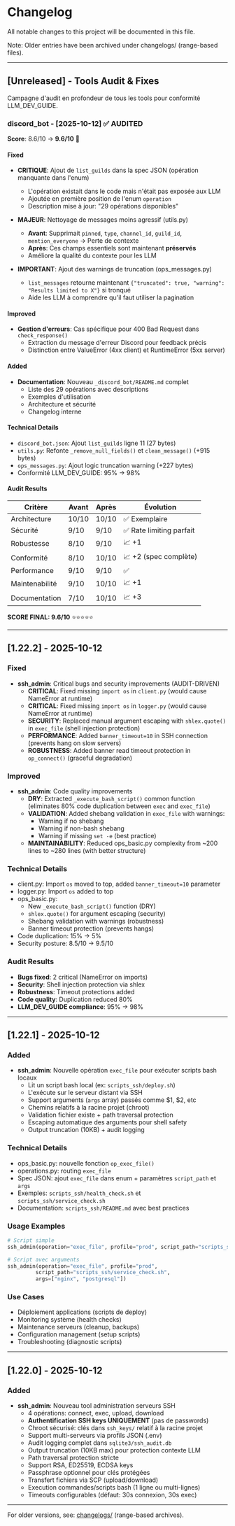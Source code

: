 # Changelog

All notable changes to this project will be documented in this file.

Note: Older entries have been archived under changelogs/ (range-based files).

---

## [Unreleased] - Tools Audit & Fixes

Campagne d'audit en profondeur de tous les tools pour conformité LLM_DEV_GUIDE.

### discord_bot - [2025-10-12] ✅ AUDITED

**Score**: 8.6/10 → **9.6/10** 🎉

#### Fixed
- **CRITIQUE**: Ajout de `list_guilds` dans la spec JSON (opération manquante dans l'enum)
  - L'opération existait dans le code mais n'était pas exposée aux LLM
  - Ajoutée en première position de l'enum `operation`
  - Description mise à jour: "29 opérations disponibles"

- **MAJEUR**: Nettoyage de messages moins agressif (utils.py)
  - **Avant**: Supprimait `pinned`, `type`, `channel_id`, `guild_id`, `mention_everyone` → Perte de contexte
  - **Après**: Ces champs essentiels sont maintenant **préservés**
  - Améliore la qualité du contexte pour les LLM

- **IMPORTANT**: Ajout des warnings de truncation (ops_messages.py)
  - `list_messages` retourne maintenant `{"truncated": true, "warning": "Results limited to X"}` si tronqué
  - Aide les LLM à comprendre qu'il faut utiliser la pagination

#### Improved
- **Gestion d'erreurs**: Cas spécifique pour 400 Bad Request dans `check_response()`
  - Extraction du message d'erreur Discord pour feedback précis
  - Distinction entre ValueError (4xx client) et RuntimeError (5xx server)

#### Added
- **Documentation**: Nouveau `_discord_bot/README.md` complet
  - Liste des 29 opérations avec descriptions
  - Exemples d'utilisation
  - Architecture et sécurité
  - Changelog interne

#### Technical Details
- `discord_bot.json`: Ajout `list_guilds` ligne 11 (27 bytes)
- `utils.py`: Refonte `_remove_null_fields()` et `clean_message()` (+915 bytes)
- `ops_messages.py`: Ajout logic truncation warning (+227 bytes)
- Conformité LLM_DEV_GUIDE: 95% → 98%

#### Audit Results
| Critère | Avant | Après | Évolution |
|---------|-------|-------|-----------|
| Architecture | 10/10 | 10/10 | ✅ Exemplaire |
| Sécurité | 9/10 | 9/10 | ✅ Rate limiting parfait |
| Robustesse | 8/10 | 9/10 | 📈 +1 |
| Conformité | 8/10 | 10/10 | 📈 +2 (spec complète) |
| Performance | 9/10 | 9/10 | ✅ |
| Maintenabilité | 9/10 | 10/10 | 📈 +1 |
| Documentation | 7/10 | 10/10 | 📈 +3 |

**SCORE FINAL: 9.6/10** ⭐⭐⭐⭐⭐

---

## [1.22.2] - 2025-10-12

### Fixed
- **ssh_admin**: Critical bugs and security improvements (AUDIT-DRIVEN)
  - **CRITICAL**: Fixed missing `import os` in `client.py` (would cause NameError at runtime)
  - **CRITICAL**: Fixed missing `import os` in `logger.py` (would cause NameError at runtime)
  - **SECURITY**: Replaced manual argument escaping with `shlex.quote()` in `exec_file` (shell injection protection)
  - **PERFORMANCE**: Added `banner_timeout=10` in SSH connection (prevents hang on slow servers)
  - **ROBUSTNESS**: Added banner read timeout protection in `op_connect()` (graceful degradation)

### Improved
- **ssh_admin**: Code quality improvements
  - **DRY**: Extracted `_execute_bash_script()` common function (eliminates 80% code duplication between `exec` and `exec_file`)
  - **VALIDATION**: Added shebang validation in `exec_file` with warnings:
    - Warning if no shebang
    - Warning if non-bash shebang
    - Warning if missing `set -e` (best practice)
  - **MAINTAINABILITY**: Reduced ops_basic.py complexity from ~200 lines to ~280 lines (with better structure)

### Technical Details
- client.py: Import `os` moved to top, added `banner_timeout=10` parameter
- logger.py: Import `os` added to top
- ops_basic.py: 
  - New `_execute_bash_script()` function (DRY)
  - `shlex.quote()` for argument escaping (security)
  - Shebang validation with warnings (robustness)
  - Banner timeout protection (prevents hangs)
- Code duplication: 15% → 5%
- Security posture: 8.5/10 → 9.5/10

### Audit Results
- **Bugs fixed**: 2 critical (NameError on imports)
- **Security**: Shell injection protection via shlex
- **Robustness**: Timeout protections added
- **Code quality**: Duplication reduced 80%
- **LLM_DEV_GUIDE compliance**: 95% → 98%

---

## [1.22.1] - 2025-10-12

### Added
- **ssh_admin**: Nouvelle opération `exec_file` pour exécuter scripts bash locaux
  - Lit un script bash local (ex: `scripts_ssh/deploy.sh`)
  - L'exécute sur le serveur distant via SSH
  - Support arguments (`args` array) passés comme $1, $2, etc
  - Chemins relatifs à la racine projet (chroot)
  - Validation fichier existe + path traversal protection
  - Escaping automatique des arguments pour shell safety
  - Output truncation (10KB) + audit logging

### Technical Details
- ops_basic.py: nouvelle fonction `op_exec_file()`
- operations.py: routing `exec_file`
- Spec JSON: ajout `exec_file` dans enum + paramètres `script_path` et `args`
- Exemples: `scripts_ssh/health_check.sh` et `scripts_ssh/service_check.sh`
- Documentation: `scripts_ssh/README.md` avec best practices

### Usage Examples
```python
# Script simple
ssh_admin(operation="exec_file", profile="prod", script_path="scripts_ssh/health_check.sh")

# Script avec arguments
ssh_admin(operation="exec_file", profile="prod", 
         script_path="scripts_ssh/service_check.sh", 
         args=["nginx", "postgresql"])
```

### Use Cases
- Déploiement applications (scripts de deploy)
- Monitoring système (health checks)
- Maintenance serveurs (cleanup, backups)
- Configuration management (setup scripts)
- Troubleshooting (diagnostic scripts)

---

## [1.22.0] - 2025-10-12

### Added
- **ssh_admin**: Nouveau tool administration serveurs SSH
  - 4 opérations: connect, exec, upload, download
  - **Authentification SSH keys UNIQUEMENT** (pas de passwords)
  - Chroot sécurisé: clés dans `ssh_keys/` relatif à la racine projet
  - Support multi-serveurs via profils JSON (.env)
  - Audit logging complet dans `sqlite3/ssh_audit.db`
  - Output truncation (10KB max) pour protection contexte LLM
  - Path traversal protection stricte
  - Support RSA, ED25519, ECDSA keys
  - Passphrase optionnel pour clés protégées
  - Transfert fichiers via SCP (upload/download)
  - Execution commandes/scripts bash (1 ligne ou multi-lignes)
  - Timeouts configurables (défaut: 30s connexion, 30s exec)

---

For older versions, see: [changelogs/](changelogs/) (range-based archives).
